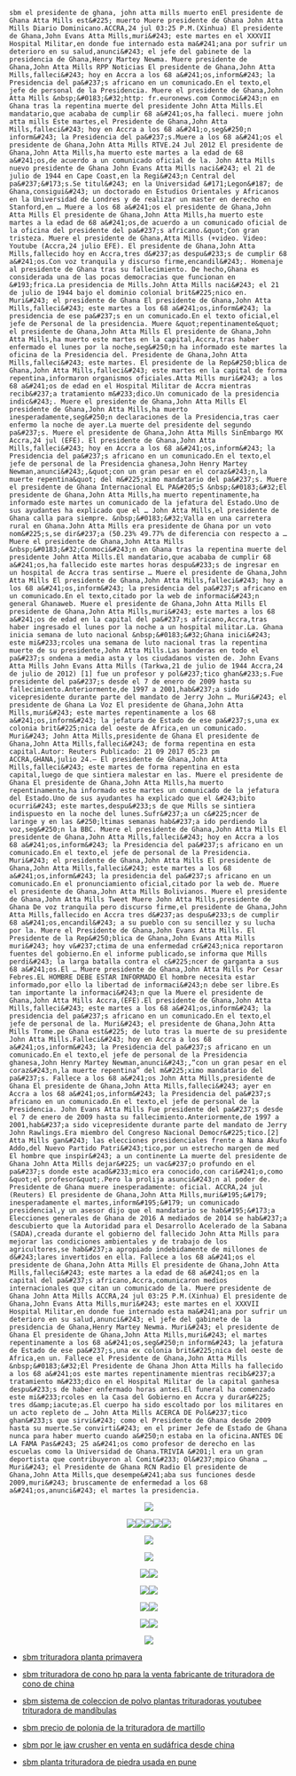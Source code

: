 
```
sbm el presidente de ghana, john atta mills muerto enEl presidente de Ghana Atta Mills est&#225; muerto Muere presidente de Ghana John Atta Mills Diario Dominicano.ACCRA,24 jul 03:25 P.M.(Xinhua) El presidente de Ghana,John Evans Atta Mills,muri&#243; este martes en el XXXVII Hospital Militar,en donde fue internado esta ma&#241;ana por sufrir un deterioro en su salud,anunci&#243; el jefe del gabinete de la presidencia de Ghana,Henry Martey Newma. Muere presidente de Ghana,John Atta Mills RPP Noticias El presidente de Ghana,John Atta Mills,falleci&#243; hoy en Accra a los 68 a&#241;os,inform&#243; la Presidencia del pa&#237;s africano en un comunicado.En el texto,el jefe de personal de la Presidencia. Muere el presidente de Ghana,John Atta Mills &nbsp;&#0183;&#32;http: fr.euronews.com Conmoci&#243;n en Ghana tras la repentina muerte del presidente John Atta Mills.El mandatario,que acababa de cumplir 68 a&#241;os,ha falleci. muere john atta mills Este martes,el Presidente de Ghana,John Atta Mills,falleci&#243; hoy en Accra a los 68 a&#241;o,seg&#250;n inform&#243; la Presidencia del pa&#237;s.Muere a los 68 a&#241;os el presidente de Ghana,John Atta Mills RTVE.24 Jul 2012 El presidente de Ghana,John Atta Mills,ha muerto este martes a la edad de 68 a&#241;os,de acuerdo a un comunicado oficial de la. John Atta Mills nuevo presidente de Ghana John Evans Atta Mills naci&#243; el 21 de julio de 1944 en Cape Coast,en la Regi&#243;n Central del pa&#237;&#173;s.Se titul&#243; en la Universidad &#171;Legon&#187; de Ghana,consigui&#243; un doctorado en Estudios Orientales y Africanos en la Universidad de Londres y de realizar un master en derecho en Stanford,en … Muere a los 68 a&#241;os el presidente de Ghana,John Atta Mills El presidente de Ghana,John Atta Mills,ha muerto este martes a la edad de 68 a&#241;os,de acuerdo a un comunicado oficial de la oficina del presidente del pa&#237;s africano.&quot;Con gran tristeza. Muere el presidente de Ghana,Atta Mills (+video. Video: Youtube (Accra,24 julio EFE). El presidente de Ghana,John Atta Mills,fallecido hoy en Accra,tres d&#237;as despu&#233;s de cumplir 68 a&#241;os.Con voz tranquila y discurso firme,encandil&#243;. Homenaje al presidente de Ghana tras su fallecimiento. De hecho,Ghana es considerada una de las pocas democracias que funcionan en &#193;frica.La presidencia de Mills.John Atta Mills naci&#243; el 21 de julio de 1944 bajo el dominio colonial brit&#225;nico en. Muri&#243; el presidente de Ghana El presidente de Ghana,John Atta Mills,falleci&#243; este martes a los 68 a&#241;os,inform&#243; la presidencia de ese pa&#237;s en un comunicado.En el texto oficial,el jefe de Personal de la presidencia. Muere &quot;repentinamente&quot; el presidente de Ghana,John Atta Mills El presidente de Ghana,John Atta Mills,ha muerto este martes en la capital,Accra,tras haber enfermado el lunes por la noche,seg&#250;n ha informado este martes la oficina de la Presidencia del. Presidente de Ghana,John Atta Mills,falleci&#243; este martes. El presidente de la Rep&#250;blica de Ghana,John Atta Mills,falleci&#243; este martes en la capital de forma repentina,informaron organismos oficiales.Atta Mills muri&#243; a los 68 a&#241;os de edad en el Hospital Militar de Accra mientras recib&#237;a tratamiento m&#233;dico.Un comunicado de la presidencia indic&#243;. Muere el presidente de Ghana,John Atta Mills El presidente de Ghana,John Atta Mills,ha muerto inesperadamente,seg&#250;n declaraciones de la Presidencia,tras caer enfermo la noche de ayer.La muerte del presidente del segundo pa&#237;s. Muere el presidente de Ghana,John Atta Mills SinEmbargo MX Accra,24 jul (EFE). El presidente de Ghana,John Atta Mills,falleci&#243; hoy en Accra a los 68 a&#241;os,inform&#243; la Presidencia del pa&#237;s africano en un comunicado.En el texto,el jefe de personal de la Presidencia ghanesa,John Henry Martey Newman,anunci&#243;,&quot;con un gran pesar en el coraz&#243;n,la muerte repentina&quot; del m&#225;ximo mandatario del pa&#237;s. Muere el presidente de Ghana Internacional EL PA&#205;S &nbsp;&#0183;&#32;El presidente de Ghana,John Atta Mills,ha muerto repentinamente,ha informado este martes un comunicado de la jefatura del Estado.Uno de sus ayudantes ha explicado que el … John Atta Mills,el presidente de Ghana calla para siempre. &nbsp;&#0183;&#32;Valla en una carretera rural en Ghana.John Atta Mills era presidente de Ghana por un voto nom&#225;s,se dir&#237;a (50.23% 49.77% de diferencia con respecto a … Muere el presidente de Ghana,John Atta Mills &nbsp;&#0183;&#32;Conmoci&#243;n en Ghana tras la repentina muerte del presidente John Atta Mills.El mandatario,que acababa de cumplir 68 a&#241;os,ha fallecido este martes horas despu&#233;s de ingresar en un hospital de Accra tras sentirse … Muere el presidente de Ghana,John Atta Mills El presidente de Ghana,John Atta Mills,falleci&#243; hoy a los 68 a&#241;os,inform&#243; la presidencia del pa&#237;s africano en un comunicado.En el texto,citado por la web de informaci&#243;n general Ghanaweb. Muere el presidente de Ghana,John Atta Mills El presidente de Ghana,John Atta Mills,muri&#243; este martes a los 68 a&#241;os de edad en la capital del pa&#237;s africano,Accra,tras haber ingresado el lunes por la noche a un hospital militar.La. Ghana inicia semana de luto nacional &nbsp;&#0183;&#32;Ghana inici&#243; este mi&#233;rcoles una semana de luto nacional tras la repentina muerte de su presidente,John Atta Mills.Las banderas en todo el pa&#237;s ondena a media asta y los ciudadanos visten de. John Evans Atta Mills John Evans Atta Mills (Tarkwa,21 de julio de 1944 Accra,24 de julio de 2012) [1] fue un profesor y pol&#237;tico ghan&#233;s.Fue presidente del pa&#237;s desde el 7 de enero de 2009 hasta su fallecimiento.Anteriormente,de 1997 a 2001,hab&#237;a sido vicepresidente durante parte del mandato de Jerry John … Muri&#243; el presidente de Ghana La Voz El presidente de Ghana,John Atta Mills,muri&#243; este martes repentinamente a los 68 a&#241;os,inform&#243; la jefatura de Estado de ese pa&#237;s,una ex colonia brit&#225;nica del oeste de Africa,en un comunicado. Muri&#243; John Atta Mills,presidente de Ghana El presidente de Ghana,John Atta Mills,falleci&#243; de forma repentina en esta capital.Autor: Reuters Publicado: 21 09 2017 05:23 pm ACCRA,GHANA,julio 24.— El presidente de Ghana,John Atta Mills,falleci&#243; este martes de forma repentina en esta capital,luego de que sintiera malestar en las. Muere el presidente de Ghana El presidente de Ghana,John Atta Mills,ha muerto repentinamente,ha informado este martes un comunicado de la jefatura del Estado.Uno de sus ayudantes ha explicado que el &#243;bito ocurri&#243; este martes,despu&#233;s de que Mills se sintiera indispuesto en la noche del lunes.Sufr&#237;a un c&#225;ncer de laringe y en las &#250;ltimas semanas hab&#237;a ido perdiendo la voz,seg&#250;n la BBC. Muere el presidente de Ghana,John Atta Mills El presidente de Ghana,John Atta Mills,falleci&#243; hoy en Accra a los 68 a&#241;os,inform&#243; la Presidencia del pa&#237;s africano en un comunicado.En el texto,el jefe de personal de la Presidencia. Muri&#243; el presidente de Ghana,John Atta Mills El presidente de Ghana,John Atta Mills,falleci&#243; este martes a los 68 a&#241;os,inform&#243; la presidencia del pa&#237;s africano en un comunicado.En el pronunciamiento oficial,citado por la web de. Muere el presidente de Ghana,John Atta Mills Bolivianos. Muere el presidente de Ghana,John Atta Mills Tweet Muere John Atta Mills,presidente de Ghana De voz tranquila pero discurso firme,el presidente de Ghana,John Atta Mills,fallecido en Accra tres d&#237;as despu&#233;s de cumplir 68 a&#241;os,encandil&#243; a su pueblo con su sencillez y su lucha por la. Muere el Presidente de Ghana,John Evans Atta Mills. El Presidente de la Rep&#250;blica de Ghana,John Evans Atta Mills muri&#243; hoy v&#237;ctima de una enfermedad cr&#243;nica reportaron fuentes del gobierno.En el informe publicado,se informa que Mills perdi&#243; la larga batalla contra el c&#225;ncer de garganta a sus 68 a&#241;os.El … Muere presidente de Ghana,John Atta Mills Por Cesar Febres.EL HOMBRE DEBE ESTAR INFORMADO El hombre necesita estar informado,por ello la libertad de informaci&#243;n debe ser libre.Es tan importante la informaci&#243;n que la Muere el presidente de Ghana,John Atta Mills Accra,(EFE).El presidente de Ghana,John Atta Mills,falleci&#243; este martes a los 68 a&#241;os,inform&#243; la presidencia del pa&#237;s africano en un comunicado.En el texto,el jefe de personal de la. Muri&#243; el presidente de Ghana,John Atta Mills Trome.pe Ghana est&#225; de luto tras la muerte de su presidente John Atta Mills.Falleci&#243; hoy en Accra a los 68 a&#241;os,inform&#243; la Presidencia del pa&#237;s africano en un comunicado.En el texto,el jefe de personal de la Presidencia ghanesa,John Henry Martey Newman,anunci&#243;,“con un gran pesar en el coraz&#243;n,la muerte repentina” del m&#225;ximo mandatario del pa&#237;s. Fallece a los 68 a&#241;os John Atta Mills,presidente de Ghana El presidente de Ghana,John Atta Mills,falleci&#243; ayer en Accra a los 68 a&#241;os,inform&#243; la Presidencia del pa&#237;s africano en un comunicado.En el texto,el jefe de personal de la Presidencia. John Evans Atta Mills Fue presidente del pa&#237;s desde el 7 de enero de 2009 hasta su fallecimiento.Anteriormente,de 1997 a 2001,hab&#237;a sido vicepresidente durante parte del mandato de Jerry John Rawlings.Era miembro del Congreso Nacional Democr&#225;tico.[2] Atta Mills gan&#243; las elecciones presidenciales frente a Nana Akufo Addo,del Nuevo Partido Patri&#243;tico,por un estrecho margen de med El hombre que inspir&#243; a un continente La muerte del presidente de Ghana John Atta Mills dejar&#225; un vac&#237;o profundo en el pa&#237;s donde este acad&#233;mico era conocido,con cari&#241;o,como &quot;el profesor&quot;.Pero la prolija asunci&#243;n al poder de. Presidente de Ghana muere inesperadamente: oficial. ACCRA,24 jul (Reuters) El presidente de Ghana,John Atta Mills,muri&#195;&#179; inesperadamente el martes,inform&#195;&#179; un comunicado presidencial,y un asesor dijo que el mandatario se hab&#195;&#173;a Elecciones generales de Ghana de 2016 A mediados de 2014 se hab&#237;a descubierto que la Autoridad para el Desarrollo Acelerado de la Sabana (SADA),creada durante el gobierno del fallecido John Atta Mills para mejorar las condiciones ambientales y de trabajo de los agricultores,se hab&#237;a apropiado indebidamente de millones de d&#243;lares invertidos en ella. Fallece a los 68 a&#241;os el presidente de Ghana,John Atta Mills El presidente de Ghana,John Atta Mills,falleci&#243; este martes a la edad de 68 a&#241;os en la capital del pa&#237;s africano,Accra,comunicaron medios internacionales que citan un comunicado de la. Muere presidente de Ghana John Atta Mills ACCRA,24 jul 03:25 P.M.(Xinhua) El presidente de Ghana,John Evans Atta Mills,muri&#243; este martes en el XXXVII Hospital Militar,en donde fue internado esta ma&#241;ana por sufrir un deterioro en su salud,anunci&#243; el jefe del gabinete de la presidencia de Ghana,Henry Martey Newma. Muri&#243; el presidente de Ghana El presidente de Ghana,John Atta Mills,muri&#243; el martes repentinamente a los 68 a&#241;os,seg&#250;n inform&#243; la jefatura de Estado de ese pa&#237;s,una ex colonia brit&#225;nica del oeste de Africa,en un. Fallece el Presidente de Ghana,John Atta Mills &nbsp;&#0183;&#32;El Presidente de Ghana Jhon Atta Mills ha fallecido a los 68 a&#241;os este martes repentinamente mientras recib&#237;a tratamiento m&#233;dico en el Hospital Militar de la capital ganhesa despu&#233;s de haber enfermado horas antes.El funeral ha comenzado este mi&#233;rcoles en la Casa del Gobierno en Accra y durar&#225; tres d&amp;iacute;as.El cuerpo ha sido escoltado por los militares en un acto repleto de … John Atta Mills ACERCA DE Pol&#237;tico ghan&#233;s que sirvi&#243; como el Presidente de Ghana desde 2009 hasta su muerte.Se convirti&#243; en el primer Jefe de Estado de Ghana nunca para haber muerto cuando a&#250;n estaba en la oficina.ANTES DE LA FAMA Pas&#243; 25 a&#241;os como profesor de derecho en las escuelas como la Universidad de Ghana.TRIVIA &#201;l era un gran deportista que contribuyeron al Comit&#233; Ol&#237;mpico Ghana … Muri&#243; el Presidente de Ghana RCN Radio El presidente de Ghana,John Atta Mills,que desempe&#241;aba sus funciones desde 2009,muri&#243; bruscamente de enfermedad a los 68 a&#241;os,anunci&#243; el martes la presidencia. 
```

<div align="center">

<a href="https://es-crusher.shibang-china.com/github&k=sbm+el+presidente+de+ghana%2C+john+atta+mills+muerto+en"><img src="https://static.shibang-china.com/es/crusher/logo.jpg"></a>

<a href="https://es-crusher.shibang-china.com/github&k=sbm+el+presidente+de+ghana%2C+john+atta+mills+muerto+en"><img src="https://static.shibang-china.com/es/crusher/index.jpg"></a><a href="https://es-crusher.shibang-china.com/material.htmlgithub&k=sbm+el+presidente+de+ghana%2C+john+atta+mills+muerto+en"><img src="https://static.shibang-china.com/es/crusher/material.jpg"></a><a href="https://es-crusher.shibang-china.com/application.htmlgithub&k=sbm+el+presidente+de+ghana%2C+john+atta+mills+muerto+en"><img src="https://static.shibang-china.com/es/crusher/application.jpg"></a><a href="https://es-crusher.shibang-china.com/aboutus.htmlgithub&k=sbm+el+presidente+de+ghana%2C+john+atta+mills+muerto+en"><img src="https://static.shibang-china.com/es/crusher/aboutus.jpg"></a><a href="https://es-crusher.shibang-china.com/contact.htmlgithub&k=sbm+el+presidente+de+ghana%2C+john+atta+mills+muerto+en"><img src="https://static.shibang-china.com/es/crusher/contact.jpg"></a>

<a href="https://es-crusher.shibang-china.com/github&k=sbm+el+presidente+de+ghana%2C+john+atta+mills+muerto+en"><img src="https://static.shibang-china.com/es/crusher/banner.jpg"></a>

<a href="https://swt.shibang-china.com/github&k=sbm+el+presidente+de+ghana%2C+john+atta+mills+muerto+en"><img src="https://static.shibang-china.com/es/crusher/text.jpg"></a>

<a href="https://swt.shibang-china.com/github&k=sbm+el+presidente+de+ghana%2C+john+atta+mills+muerto+en"><img src="https://static.shibang-china.com/es/crusher/chat.jpg"></a><a href="https://es-crusher.shibang-china.com/contact.htmlgithub&k=sbm+el+presidente+de+ghana%2C+john+atta+mills+muerto+en"><img src="https://static.shibang-china.com/es/crusher/message.jpg"></a>

<a href="https://es-crusher.shibang-china.com/products/pe.htmlgithub&k=sbm+el+presidente+de+ghana%2C+john+atta+mills+muerto+en"><img src="https://static.shibang-china.com/es/crusher/pe.jpg"></a><a href="https://es-crusher.shibang-china.com/products/pf.htmlgithub&k=sbm+el+presidente+de+ghana%2C+john+atta+mills+muerto+en"><img src="https://static.shibang-china.com/es/crusher/pf.jpg"></a>

<a href="https://es-crusher.shibang-china.com/products/hpt.htmlgithub&k=sbm+el+presidente+de+ghana%2C+john+atta+mills+muerto+en"><img src="https://static.shibang-china.com/es/crusher/hpt.jpg"></a><a href="https://es-crusher.shibang-china.com/products/vsi.htmlgithub&k=sbm+el+presidente+de+ghana%2C+john+atta+mills+muerto+en"><img src="https://static.shibang-china.com/es/crusher/vsi.jpg"></a>

<a href="https://es-crusher.shibang-china.com/products/klv.htmlgithub&k=sbm+el+presidente+de+ghana%2C+john+atta+mills+muerto+en"><img src="https://static.shibang-china.com/es/crusher/klv.jpg"></a><a href="https://es-crusher.shibang-china.com/products/portable.htmlgithub&k=sbm+el+presidente+de+ghana%2C+john+atta+mills+muerto+en"><img src="https://static.shibang-china.com/es/crusher/portable.jpg"></a>

<a href="https://swt.shibang-china.com/github&k=sbm+el+presidente+de+ghana%2C+john+atta+mills+muerto+en"><img src="https://static.shibang-china.com/es/crusher/case.jpg"></a>

</div>


* [sbm trituradora planta primavera](sbm%20trituradora%20planta%20primavera.md)

* [sbm trituradora de cono hp para la venta fabricante de trituradora de cono de china](sbm%20trituradora%20de%20cono%20hp%20para%20la%20venta%20fabricante%20de%20trituradora%20de%20cono%20de%20china.md)

* [sbm sistema de coleccion de polvo plantas trituradoras youtubee trituradora de mandíbulas](sbm%20sistema%20de%20coleccion%20de%20polvo%20plantas%20trituradoras%20youtubee%20trituradora%20de%20mand%C3%ADbulas.md)

* [sbm precio de polonia de la trituradora de martillo](sbm%20precio%20de%20polonia%20de%20la%20trituradora%20de%20martillo.md)

* [sbm por le jaw crusher en venta en sudáfrica desde china](sbm%20por%20le%20jaw%20crusher%20en%20venta%20en%20sud%C3%A1frica%20desde%20china.md)

* [sbm planta trituradora de piedra usada en pune](sbm%20planta%20trituradora%20de%20piedra%20usada%20en%20pune.md)